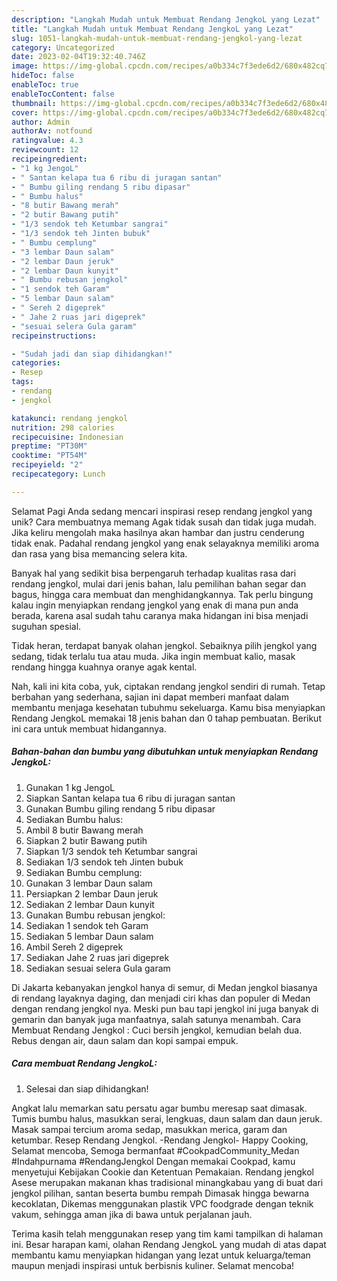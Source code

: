 ```yaml
---
description: "Langkah Mudah untuk Membuat Rendang JengkoL yang Lezat"
title: "Langkah Mudah untuk Membuat Rendang JengkoL yang Lezat"
slug: 1051-langkah-mudah-untuk-membuat-rendang-jengkol-yang-lezat
category: Uncategorized
date: 2023-02-04T19:32:40.746Z
image: https://img-global.cpcdn.com/recipes/a0b334c7f3ede6d2/680x482cq70/rendang-jengkol-foto-resep-utama.jpg
hideToc: false
enableToc: true
enableTocContent: false
thumbnail: https://img-global.cpcdn.com/recipes/a0b334c7f3ede6d2/680x482cq70/rendang-jengkol-foto-resep-utama.jpg
cover: https://img-global.cpcdn.com/recipes/a0b334c7f3ede6d2/680x482cq70/rendang-jengkol-foto-resep-utama.jpg
author: Admin
authorAv: notfound
ratingvalue: 4.3
reviewcount: 12
recipeingredient:
- "1 kg JengoL"
- " Santan kelapa tua 6 ribu di juragan santan"
- " Bumbu giling rendang 5 ribu dipasar"
- " Bumbu halus"
- "8 butir Bawang merah"
- "2 butir Bawang putih"
- "1/3 sendok teh Ketumbar sangrai"
- "1/3 sendok teh Jinten bubuk"
- " Bumbu cemplung"
- "3 lembar Daun salam"
- "2 lembar Daun jeruk"
- "2 lembar Daun kunyit"
- " Bumbu rebusan jengkol"
- "1 sendok teh Garam"
- "5 lembar Daun salam"
- " Sereh 2 digeprek"
- " Jahe 2 ruas jari digeprek"
- "sesuai selera Gula garam"
recipeinstructions:

- "Sudah jadi dan siap dihidangkan!"
categories:
- Resep
tags:
- rendang
- jengkol

katakunci: rendang jengkol 
nutrition: 298 calories
recipecuisine: Indonesian
preptime: "PT30M"
cooktime: "PT54M"
recipeyield: "2"
recipecategory: Lunch

---
```



Selamat Pagi Anda sedang mencari inspirasi resep rendang jengkol yang unik? Cara membuatnya memang Agak tidak susah dan tidak juga mudah. Jika keliru mengolah maka hasilnya akan hambar dan justru cenderung tidak enak. Padahal rendang jengkol yang enak selayaknya memiliki aroma dan rasa yang bisa memancing selera kita.


Banyak hal yang sedikit bisa berpengaruh terhadap kualitas rasa dari rendang jengkol, mulai dari jenis bahan, lalu pemilihan bahan segar dan bagus, hingga cara membuat dan menghidangkannya. Tak perlu bingung kalau ingin menyiapkan rendang jengkol yang enak di mana pun anda berada, karena asal sudah tahu caranya maka hidangan ini bisa menjadi suguhan spesial.

Tidak heran, terdapat banyak olahan jengkol. Sebaiknya pilih jengkol yang sedang, tidak terlalu tua atau muda. Jika ingin membuat kalio, masak rendang hingga kuahnya oranye agak kental.


Nah, kali ini kita coba, yuk, ciptakan rendang jengkol sendiri di rumah. Tetap berbahan yang sederhana, sajian ini dapat memberi manfaat dalam membantu menjaga kesehatan tubuhmu sekeluarga. Kamu bisa menyiapkan Rendang JengkoL memakai 18 jenis bahan dan 0 tahap pembuatan. Berikut ini cara untuk membuat hidangannya.

<!--inarticleads1-->

##### Bahan-bahan dan bumbu yang dibutuhkan untuk menyiapkan Rendang JengkoL:

1. Gunakan 1 kg JengoL
1. Siapkan  Santan kelapa tua 6 ribu di juragan santan
1. Gunakan  Bumbu giling rendang 5 ribu dipasar
1. Sediakan  Bumbu halus:
1. Ambil 8 butir Bawang merah
1. Siapkan 2 butir Bawang putih
1. Siapkan 1/3 sendok teh Ketumbar sangrai
1. Sediakan 1/3 sendok teh Jinten bubuk
1. Sediakan  Bumbu cemplung:
1. Gunakan 3 lembar Daun salam
1. Persiapkan 2 lembar Daun jeruk
1. Sediakan 2 lembar Daun kunyit
1. Gunakan  Bumbu rebusan jengkol:
1. Sediakan 1 sendok teh Garam
1. Sediakan 5 lembar Daun salam
1. Ambil  Sereh 2 digeprek
1. Sediakan  Jahe 2 ruas jari digeprek
1. Sediakan sesuai selera Gula garam


Di Jakarta kebanyakan jengkol hanya di semur, di Medan jengkol biasanya di rendang layaknya daging, dan menjadi ciri khas dan populer di Medan dengan rendang jengkol nya. Meski pun bau tapi jengkol ini juga banyak di gemarin dan banyak juga manfaatnya, salah satunya menambah. Cara Membuat Rendang Jengkol : Cuci bersih jengkol, kemudian belah dua. Rebus dengan air, daun salam dan kopi sampai empuk. 

<!--inarticleads2-->

##### Cara membuat Rendang JengkoL:


1. Selesai dan siap dihidangkan!

Angkat lalu memarkan satu persatu agar bumbu meresap saat dimasak. Tumis bumbu halus, masukkan serai, lengkuas, daun salam dan daun jeruk. Masak sampai tercium aroma sedap, masukkan merica, garam dan ketumbar. Resep Rendang Jengkol. -Rendang Jengkol- Happy Cooking, Selamat mencoba, Semoga bermanfaat #CookpadCommunity_Medan #Indahpurnama #RendangJengkol Dengan memakai Cookpad, kamu menyetujui Kebijakan Cookie dan Ketentuan Pemakaian. Rendang jengkol Asese merupakan makanan khas tradisional minangkabau yang di buat dari jengkol pilihan, santan beserta bumbu rempah Dimasak hingga bewarna kecoklatan, Dikemas menggunakan plastik VPC foodgrade dengan teknik vakum, sehingga aman jika di bawa untuk perjalanan jauh. 

Terima kasih telah menggunakan resep yang tim kami tampilkan di halaman ini. Besar harapan kami, olahan Rendang JengkoL yang mudah di atas dapat membantu kamu menyiapkan hidangan yang lezat untuk keluarga/teman maupun menjadi inspirasi untuk berbisnis kuliner. Selamat mencoba!
